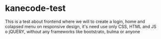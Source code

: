 # kanecode-test
This is a test about frontend where we will to create a login, home and colapsed menu on responsive design, it's need use only CSS, HTML and JS o jQUERY, without any frameworks like bootstrato, bulma or anyone
